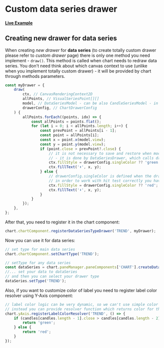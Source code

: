 # Custom data series drawer

#### <!--CSB_LINK-->[Live Example](https://codesandbox.io/s/s5y7tc)<!--/CSB_LINK-->

## Creating new drawer for data series

When creating _new drawer_ for **data series** (to create totally custom drawer please refer to _custom drawer_ page) there is only one method you need implement - `draw()`. This method is called when chart needs to redraw data series.
You don't need think about which canvas context to use (unlike when you implement totally custom drawer) - it will be provided by chart through methods parameters.

```js
const myDrawer = {
	draw(
		ctx, // CanvasRenderingContext2D
		allPoints, // VisualSeriesPoint[][]
		model, // DataSeriesModel - can be also CandleSeriesModel - in this case points have all candle fields
		drawerConfig, // ChartDrawerConfig
	) {
		allPoints.forEach((points, idx) => {
			const allPoints = points.flat();
			for (let i = 0; i < allPoints.length; i++) {
				const prevPoint = allPoints[i - 1];
				const point = allPoints[i];
				const x = point.x(model.view);
				const y = point.y(model.view);
				if (point.close > prevPoint?.close) {
					// it is not necessary to save and restore when modifying the context state
					// - it is done by DataSeriesDrawer, which calls draw() method of specific data series drawer
					ctx.fillStyle = drawerConfig.singleColor ?? 'green';
					ctx.fillText('⬆', x, y);
				} else {
					// drawerConfig.singleColor is defined when the drawer is drawn by hit test drawer
					// in order to work with hit test correctly you have to use drawerConfig.singleColor if it's defined
					ctx.fillStyle = drawerConfig.singleColor ?? 'red';
					ctx.fillText('⬇', x, y);
				}
			}
		});
	},
};
```

After that, you need to register it in the chart component:

```js
chart.chartComponent.registerDataSeriesTypeDrawer('TREND', myDrawer);
```

Now you can use it for data series:

```js
// set type for main data series
chart.chartComponent.setChartType('TREND');

// setType for any data series
const dataSeries = chart.paneManager.paneComponents['CHART'].createDataSeries();
//... set your data to dataSeries
// and then you can select your drawer type
dataSeries.setType('TREND');
```

Also, if you want to customize color of label you need to register label color resolver using Y-Axis component:

```js
// label color logic can be very dynamic, so we can't use simple color config
// instead you can provide resolver function which returns color for the label
chart.yAxis.registerLabelColorResolver('TREND', () => {
	if (candles[candles.length - 1].close > candles[candles.length - 2].close) {
		return 'green';
	} else {
		return 'red';
	}
});
```
